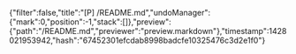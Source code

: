 {"filter":false,"title":"[P] /README.md","undoManager":{"mark":0,"position":-1,"stack":[]},"preview":{"path":"/README.md","previewer":"preview.markdown"},"timestamp":1428021953942,"hash":"67452301efcdab8998badcfe10325476c3d2e1f0"}